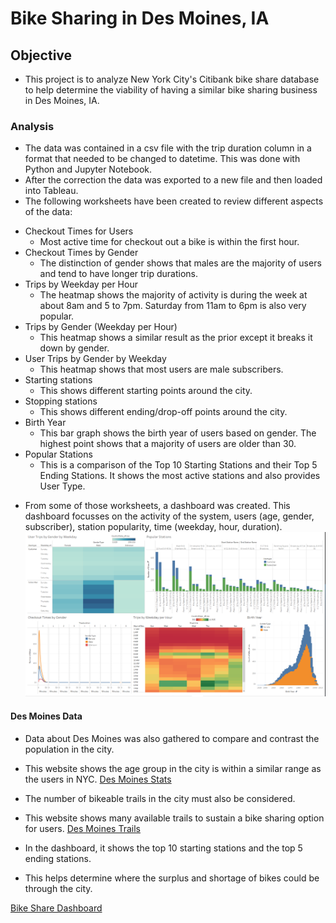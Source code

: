 # Bike Sharing in Des Moines, IA

## Objective
* This project is to analyze New York City's Citibank bike share database to help determine the viability of having a similar bike sharing business in Des Moines, IA.

### Analysis
* The data was contained in a csv file with the trip duration column in a format that needed to be changed to datetime. This was done with Python and Jupyter Notebook.
* After the correction the data was exported to a new file and then loaded into Tableau.
* The following worksheets have been created to review different aspects of the data:
- Checkout Times for Users
	- Most active time for checkout out a bike is within the first hour. 
- Checkout Times by Gender
	- The distinction of gender shows that males are the majority of users and tend to have longer trip durations.
- Trips by Weekday per Hour
	- The heatmap shows the majority of activity is during the week at about 8am and 5 to 7pm. Saturday from 11am to 6pm is also very popular.
- Trips by Gender (Weekday per Hour)
	- This heatmap shows a similar result as the prior except it breaks it down by gender.
- User Trips by Gender by Weekday
	- This heatmap shows that most users are male subscribers.
- Starting stations
	- This shows different starting points around the city.
- Stopping stations
	- This shows different ending/drop-off points around the city.
- Birth Year
	- This bar graph shows the birth year of users based on gender. The highest point shows that a majority of users are older than 30. 
- Popular Stations
	- This is a comparison of the Top 10 Starting Stations and their Top 5 Ending Stations. It shows the most active stations and also provides User Type.
* From some of those worksheets, a dashboard was created. This dashboard focusses on the activity of the system, users (age, gender, subscriber), station popularity, time (weekday, hour, duration).
![Des Moines Dashboard](//github.com/summerstime/BikeSharing/blob/main/Images/Dashboard.png)

#### Des Moines Data
* Data about Des Moines was also gathered to compare and contrast the population in the city.
* This website shows the age group in the city is within a similar range as the users in NYC.
[Des Moines Stats](https://censusreporter.org/profiles/16000US1921000-des-moines-ia/)

* The number of bikeable trails in the city must also be considered.
* This website shows many available trails to sustain a bike sharing option for users.
[Des Moines Trails](https://dmampo.maps.arcgis.com/apps/webappviewer/index.html?id=c48776f60395490eb3029f5b29fc7b88)

* In the dashboard, it shows the top 10 starting stations and the top 5 ending stations.
* This helps determine where the surplus and shortage of bikes could be through the city.

[Bike Share Dashboard](https://public.tableau.com/views/Mod14Challenge-BikeShareNYC/AllDash?:language=en-US&:display_count=n&:origin=viz_share_link)

